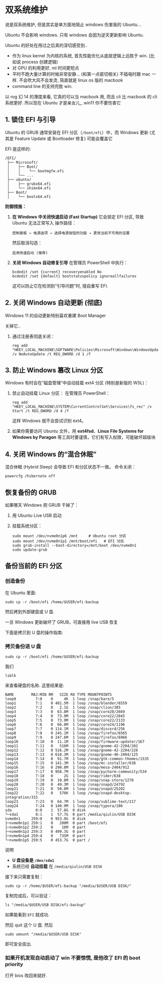 # 双系统维护

说是双系统维护, 但是其实是单方面地阻止 windows 伤害我的 Ubuntu...

Ubuntu 不会影响 windows. 只有 windows 会因为逆天更新影响 Ubuntu. 

Ubuntu 的好处在用过之后真的深切感受到.. 

- 作为 linux kernel 为内核的系统, 首先性能优化从底层逻辑上远胜于 win. (比如说 process 创建逻辑)
- 对 GPU 的利用更好, ml 时间更短点
- 平时不跑大量计算的时候非常安静... (和第一点密切相关) 不插电时跟 mac 一样. 不会吹大风不会发烫, 简直就是 linux os 版的 macbook
- command line 的支持完胜 win.

以 rog 幻 14 的薄度来看, 它真的可以当 macbook 用, 而且 cli 比 macbook 的 cli 系统更好. 所以现在 Ubuntu 才是亲女儿,, win11 你不要伤害它 







## 1. 锁住 EFI 与引导

Ubuntu 的 GRUB 通常安装在 EFI 分区（`/boot/efi`）中，而 Windows 更新 (尤其是 Feature Update 或 Bootloader 修复) 可能会覆盖它

EFI 是这样的:

```
/EFI/
 ├── Microsoft/
 │    ├── Boot/
 │    │    └── bootmgfw.efi
 │    └── ...
 ├── ubuntu/
 │    ├── grubx64.efi
 │    └── shimx64.efi
 ├── Boot/
 │    └── bootx64.efi
```



**防御措施：**

1. **在 Windows 中关闭快速启动 (Fast Startup)**
     它会锁定 EFI 分区, 导致 Ubuntu 无法正常写入
     操作路径：

     ```
     控制面板 → 电源选项 → 选择电源按钮的功能 → 更改当前不可用的设置
     ```

     然后取消勾选：

     ```
     启用快速启动 (推荐)
     ```

2. **关闭 Windows 自动修复引导**
     在管理员 PowerShell 中执行：

     ```
     bcdedit /set {current} recoveryenabled No
     bcdedit /set {default} bootstatuspolicy ignoreallfailures
     ```

     这可以防止它在检测到“引导问题”时, 擅自重写 EFI.





## 2. 关闭 Windows 自动更新 (彻底)

Windows 11 的自动更新特别喜欢重建 Boot Manager

关掉它..

1. 通过注册表彻底关闭：

    ```shell
    reg add "HKEY_LOCAL_MACHINE\SOFTWARE\Policies\Microsoft\Windows\WindowsUpdate\AU" /v NoAutoUpdate /t REG_DWORD /d 1 /f
    ```



## 3. 防止 Windows 篡改 Linux 分区

Windows 有时会在“磁盘管理”中自动挂载 ext4 分区 (特别是新版的 WSL)：

1. 禁止自动挂载 Linux 分区：
     在管理员 PowerShell：

    ```
    reg add "HKEY_LOCAL_MACHINE\SYSTEM\CurrentControlSet\Services\fs_rec" /v Start /t REG_DWORD /d 4 /f
    ```

    这样 Windows 就不会尝试识别 ext4。

2. 如果你需要访问 Ubuntu 文件，用 **ext4fsd**、**Linux File Systems for Windows by Paragon** 等工具时要谨慎，它们有写入权限，可能破坏超级块



## 4. 关闭 Windows 的“混合休眠”

混合休眠 (Hybrid Sleep) 会导致 EFI 和分区状态不一致。
 命令关闭：

```
powercfg /hibernate off
```









## 恢复备份的 GRUB

如果哪天 Windows 把 GRUB 干掉了：

1. 用 Ubuntu Live USB 启动

2. 挂载系统分区：

    ```shell
    sudo mount /dev/nvme0n1p6 /mnt     # Ubuntu root 分区
    sudo mount /dev/nvme0n1p1 /mnt/boot/efi   # EFI 分区
    sudo grub-install --boot-directory=/mnt/boot /dev/nvme0n1
    sudo update-grub
    ```









## 备份当前的 EFI 分区 

### 创造备份

在 Ubuntu 里面:

```shell
sudo cp -r /boot/efi /home/$USER/efi-backup
```

然后拷到外部硬盘或 U 盘. 

一旦 Windows 更新破坏了 GRUB，可直接用 live USB 恢复



下面是拷贝到 U 盘的操作指南:

### 拷贝备份进 U 盘

```shell
sudo cp -r /boot/efi /home/$USER/efi-backup
```

我们 

```shell
lsblk
```

来查看硬盘的名称. 这里结果是:

```
NAME        MAJ:MIN RM   SIZE RO TYPE MOUNTPOINTS
loop0         7:0    0     4K  1 loop /snap/bare/5
loop1         7:1    0 401.5M  1 loop /snap/blender/6559
loop2         7:2    0   2.1G  1 loop /snap/clion/385
loop3         7:3    0  63.8M  1 loop /snap/core20/2669
loop4         7:4    0  73.9M  1 loop /snap/core22/2045
loop5         7:5    0  73.9M  1 loop /snap/core22/2133
loop6         7:6    0  66.8M  1 loop /snap/core24/1196
loop7         7:7    0 114.1M  1 loop /snap/discord/256
loop8         7:8    0 245.1M  1 loop /snap/firefox/6565
loop9         7:9    0 247.6M  1 loop /snap/firefox/6966
loop10        7:10   0  11.1M  1 loop /snap/firmware-updater/167
loop11        7:11   0   516M  1 loop /snap/gnome-42-2204/202
loop12        7:12   0 516.2M  1 loop /snap/gnome-42-2204/226
loop13        7:13   0 618.3M  1 loop /snap/gnome-46-2404/125
loop14        7:14   0  91.7M  1 loop /snap/gtk-common-themes/1535
loop15        7:15   0 141.3M  1 loop /snap/mc-installer/638
loop16        7:16   0 290.8M  1 loop /snap/mesa-2404/912
loop17        7:17   0 958.7M  1 loop /snap/pycharm-community/534
loop18        7:18   0     2G  1 loop /snap/rider/638
loop19        7:19   0  10.8M  1 loop /snap/snap-store/1270
loop20        7:20   0  49.3M  1 loop /snap/snapd/24792
loop21        7:21   0  50.8M  1 loop /snap/snapd/25202
loop22        7:22   0   576K  1 loop /snap/snapd-desktop-integration/315
loop23        7:23   0  64.7M  1 loop /snap/sublime-text/217
loop24        7:24   0 140.9M  1 loop /snap/typora/106
sda           8:0    1  57.8G  0 disk 
└─sda1        8:1    1  57.7G  0 part /media/qiulin/USB DISK
nvme0n1     259:0    0 953.9G  0 disk 
├─nvme0n1p1 259:1    0   200M  0 part /boot/efi
├─nvme0n1p2 259:2    0    16M  0 part 
├─nvme0n1p3 259:3    0 499.3G  0 part 
├─nvme0n1p4 259:4    0   735M  0 part 
└─nvme0n1p5 259:5    0 453.7G  0 part /
```

说明

- **U 盘设备是 `/dev/sda1`**
- 系统已经 **自动挂载** 在 `/media/qiulin/USB DISK`

接下来只需要复制：

```shell
sudo cp -r /home/$USER/efi-backup "/media/$USER/USB DISK/"
```

复制完成后，可以验证：

```
ls "/media/$USER/USB DISK/efi-backup"
```

如果能看到 `EFI` 就成功.

然后 quit 这个 U 盘. 然后 

```shell
sudo umount "/media/$USER/USB DISK"
```

即可安全拔出.





### 如果开机发现自动启动了 win 不要惊慌, 是他改了 EFI 的 boot priority

打开 bios 改回来就好.